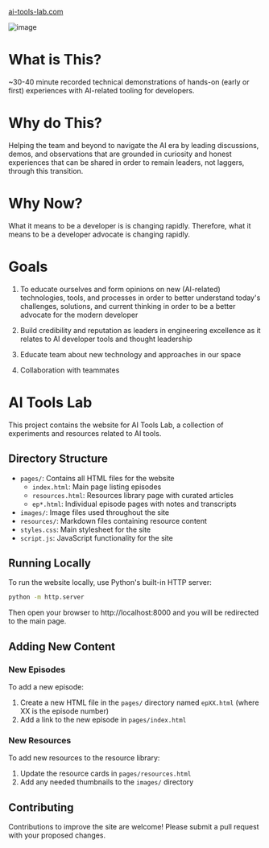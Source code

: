 [ai-tools-lab.com](https://ai-tools-lab.com)

![image](https://github.com/user-attachments/assets/9e985980-4722-48d7-9cca-9caf4d3948d3)

# What is This? 

~30-40 minute recorded technical demonstrations of hands-on (early or first) experiences with AI-related tooling for developers.

# Why do This?

Helping the team and beyond to navigate the AI era by leading discussions, demos, and observations that are grounded in curiosity and honest experiences that can be shared in order to remain leaders, not laggers, through this transition.

# Why Now?

What it means to be a developer is is changing rapidly. Therefore, what it means to be a developer advocate is changing rapidly.

# Goals

1. To educate ourselves and form opinions on new (AI-related) technologies, tools, and processes in order to better understand today's challenges, solutions, and current thinking in order to be a better advocate for the modern developer

2. Build credibility and reputation as leaders in engineering excellence as it relates to AI developer tools and thought leadership

3. Educate team about new technology and approaches in our space

4. Collaboration with teammates

# AI Tools Lab

This project contains the website for AI Tools Lab, a collection of experiments and resources related to AI tools.

## Directory Structure

- `pages/`: Contains all HTML files for the website
  - `index.html`: Main page listing episodes
  - `resources.html`: Resources library page with curated articles
  - `ep*.html`: Individual episode pages with notes and transcripts
- `images/`: Image files used throughout the site
- `resources/`: Markdown files containing resource content
- `styles.css`: Main stylesheet for the site
- `script.js`: JavaScript functionality for the site

## Running Locally

To run the website locally, use Python's built-in HTTP server:

```bash
python -m http.server
```

Then open your browser to http://localhost:8000 and you will be redirected to the main page.

## Adding New Content

### New Episodes

To add a new episode:
1. Create a new HTML file in the `pages/` directory named `epXX.html` (where XX is the episode number)
2. Add a link to the new episode in `pages/index.html`

### New Resources

To add new resources to the resource library:
1. Update the resource cards in `pages/resources.html`
2. Add any needed thumbnails to the `images/` directory

## Contributing

Contributions to improve the site are welcome! Please submit a pull request with your proposed changes.

